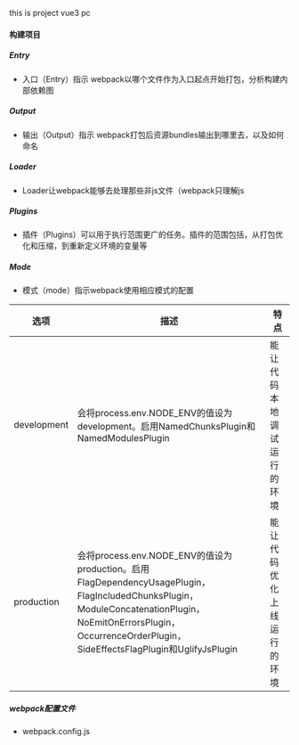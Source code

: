 this is project vue3 pc

#### 构建项目

##### Entry
+ 入口（Entry）指示 webpack以哪个文件作为入口起点开始打包，分析构建内部依赖图
##### Output
+ 输出（Output）指示 webpack打包后资源bundles输出到哪里去，以及如何命名
##### Loader
+ Loader让webpack能够去处理那些非js文件（webpack只理解js
##### Plugins
+ 插件（Plugins）可以用于执行范围更广的任务。插件的范围包括，从打包优化和压缩，到重新定义环境的变量等

##### Mode
+ 模式（mode）指示webpack使用相应模式的配置

|  选项 |  描述  |特点
------|------|---------
development|会将process.env.NODE_ENV的值设为development。启用NamedChunksPlugin和NamedModulesPlugin|能让代码本地调试运行的环境
production|会将process.env.NODE_ENV的值设为production。启用FlagDependencyUsagePlugin，FlagIncludedChunksPlugin，ModuleConcatenationPlugin，NoEmitOnErrorsPlugin，OccurrenceOrderPlugin，SideEffectsFlagPlugin和UglifyJsPlugin|能让代码优化上线运行的环境

##### webpack配置文件
+ webpack.config.js

